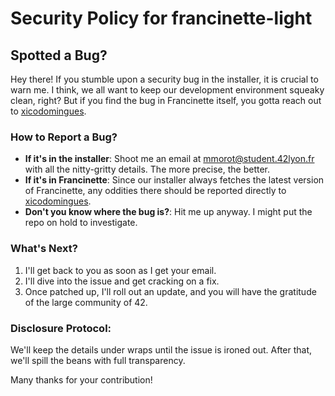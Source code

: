 # Security Policy for francinette-light

## Spotted a Bug?

Hey there! If you stumble upon a security bug in the installer, it is crucial to warn me. I think, we all want to keep our development environment squeaky clean, right? But if you find the bug in Francinette itself, you gotta reach out to [xicodomingues](https://github.com/xicodomingues).

### How to Report a Bug?

- **If it's in the installer**: Shoot me an email at [mmorot@student.42lyon.fr](mmorot@student.42lyon.fr) with all the nitty-gritty details. The more precise, the better.
- **If it's in Francinette**: Since our installer always fetches the latest version of Francinette, any oddities there should be reported directly to [xicodomingues](https://github.com/xicodomingues).
- **Don't you know where the bug is?**: Hit me up anyway. I might put the repo on hold to investigate.

### What's Next?

1. I'll get back to you as soon as I get your email.
2. I'll dive into the issue and get cracking on a fix.
3. Once patched up, I'll roll out an update, and you will have the gratitude of the large community of 42.

### Disclosure Protocol:

We'll keep the details under wraps until the issue is ironed out. After that, we'll spill the beans with full transparency.

Many thanks for your contribution!
